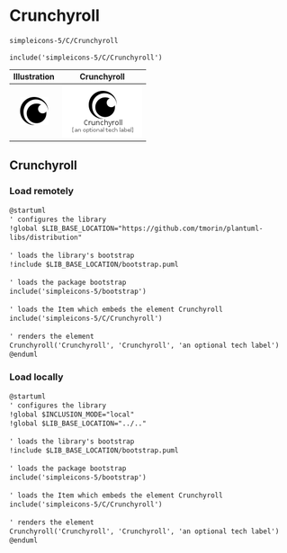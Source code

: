 # Crunchyroll


```text
simpleicons-5/C/Crunchyroll
```

```text
include('simpleicons-5/C/Crunchyroll')
```



| Illustration | Crunchyroll |
| :---: | :---: |
| ![illustration for Illustration](../../simpleicons-5/C/Crunchyroll.png) | ![illustration for Crunchyroll](../../simpleicons-5/C/Crunchyroll.Local.png) |




## Crunchyroll

### Load remotely
```plantuml
@startuml
' configures the library
!global $LIB_BASE_LOCATION="https://github.com/tmorin/plantuml-libs/distribution"

' loads the library's bootstrap
!include $LIB_BASE_LOCATION/bootstrap.puml

' loads the package bootstrap
include('simpleicons-5/bootstrap')

' loads the Item which embeds the element Crunchyroll
include('simpleicons-5/C/Crunchyroll')

' renders the element
Crunchyroll('Crunchyroll', 'Crunchyroll', 'an optional tech label')
@enduml
```

### Load locally
```plantuml
@startuml
' configures the library
!global $INCLUSION_MODE="local"
!global $LIB_BASE_LOCATION="../.."

' loads the library's bootstrap
!include $LIB_BASE_LOCATION/bootstrap.puml

' loads the package bootstrap
include('simpleicons-5/bootstrap')

' loads the Item which embeds the element Crunchyroll
include('simpleicons-5/C/Crunchyroll')

' renders the element
Crunchyroll('Crunchyroll', 'Crunchyroll', 'an optional tech label')
@enduml
```

